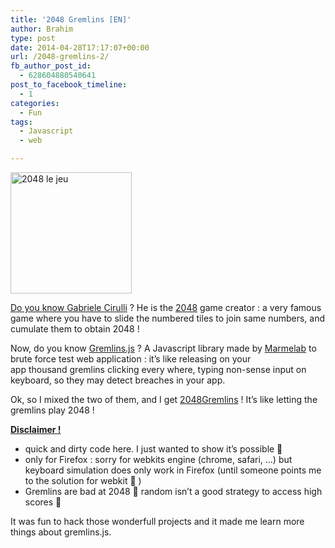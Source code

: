 ```yaml
---
title: '2048 Gremlins [EN]'
author: Brahim
type: post
date: 2014-04-28T17:17:07+00:00
url: /2048-gremlins-2/
fb_author_post_id:
  - 628604880540641
post_to_facebook_timeline:
  - 1
categories:
  - Fun
tags:
  - Javascript
  - web

---
```

<a title="Laissez jouer les Gremlins à 2048 !" href="http://github.hamdouni.com/2048Gremlins/" target="_blank"><img class="alignleft size-full wp-image-919" src="http://brahim.hamdouni.com/wp-uploads/2048.png" alt="2048 le jeu" width="194" height="194" /></a>

<a title="Gabriele Cirulli website" href="http://gabrielecirulli.com/about.html" target="_blank">Do you know Gabriele Cirulli</a> ? He is the <a title="Le jeu 2048" href="http://gabrielecirulli.github.io/2048/" target="_blank">2048</a> game creator : a very famous game where you have to slide the numbered tiles to join same numbers, and cumulate them to obtain 2048 !

Now, do you know <a title="Gremlins.js Github" href="https://github.com/marmelab/gremlins.js" target="_blank">Gremlins.js</a> ? A Javascript library made by <a title="Marmelab website" href="http://marmelab.com/" target="_blank">Marmelab</a> to brute force test web application : it&#8217;s like releasing on your app thousand gremlins clicking every where, typing non-sense input on keyboard, so they may detect breaches in your app.

Ok, so I mixed the two of them, and I get <a title="2048Gremlins website" href="http://barim.us/2048Gremlins/" target="_blank">2048Gremlins</a> ! It&#8217;s like letting the gremlins play 2048 !

<span style="text-decoration: underline;"><strong>Disclaimer !</strong></span>

  * quick and dirty code here. I just wanted to show it&#8217;s possible 🙂
  * only for Firefox : sorry for webkits engine (chrome, safari, &#8230;) but keyboard simulation does only work in Firefox (until someone points me to the solution for webkit 🙂 )
  * Gremlins are bad at 2048 🙂 random isn&#8217;t a good strategy to access high scores 🙂

It was fun to hack those wonderfull projects and it made me learn more things about gremlins.js.